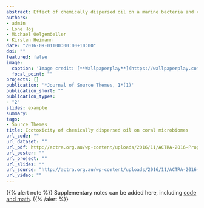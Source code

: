 ```yaml
---
abstract: Effect of chemically dispersed oil on a marine bacteria and coral microbiomes.
authors:
- admin
- Lone Hoj
- Michael Oelgemöeller
- Kirsten Heimann
date: "2016-09-01T00:00:00+10:00"
doi: ""
featured: false
image:
  caption: 'Image credit: [**Wallpaperplay**](https://wallpaperplay.com/board/red-3d-wallpapers)'
  focal_point: ""
projects: []
publication: '*Journal of Source Themes, 1*(1)'
publication_short: ""
publication_types:
- "2"
slides: example
summary: 
tags:
- Source Themes
title: Ecotoxicity of chemically dispersed oil on coral microbiomes
url_code: ""
url_dataset: ""
url_pdf: http://actra.org.au/wp-content/uploads/2016/11/ACTRA-2016-Program-PR.pdf
url_poster: ""
url_project: ""
url_slides: ""
url_source: "http://actra.org.au/wp-content/uploads/2016/11/ACTRA-2016-Program-PR.pdf"
url_video: ""
---
```


{{% alert note %}}
Supplementary notes can be added here, including [code and math](https://sourcethemes.com/academic/docs/writing-markdown-latex/).
{{% /alert %}}

